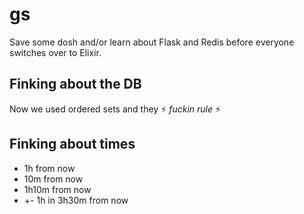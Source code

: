 # gs

Save some dosh and/or learn about Flask and Redis before everyone switches over to Elixir.

## Finking about the DB

Now we used ordered sets and they :zap: *fuckin rule* :zap:

## Finking about times

* 1h from now
* 10m from now
* 1h10m from now
* +- 1h in 3h30m from now

